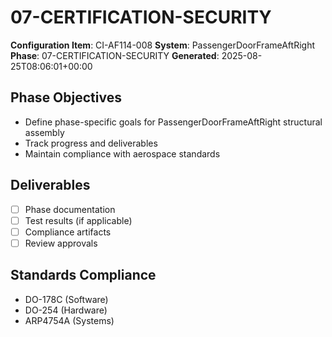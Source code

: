 # 07-CERTIFICATION-SECURITY

**Configuration Item**: CI-AF114-008
**System**: PassengerDoorFrameAftRight
**Phase**: 07-CERTIFICATION-SECURITY
**Generated**: 2025-08-25T08:06:01+00:00

## Phase Objectives
- Define phase-specific goals for PassengerDoorFrameAftRight structural assembly
- Track progress and deliverables
- Maintain compliance with aerospace standards

## Deliverables
- [ ] Phase documentation
- [ ] Test results (if applicable)
- [ ] Compliance artifacts
- [ ] Review approvals

## Standards Compliance
- DO-178C (Software)
- DO-254 (Hardware)
- ARP4754A (Systems)

